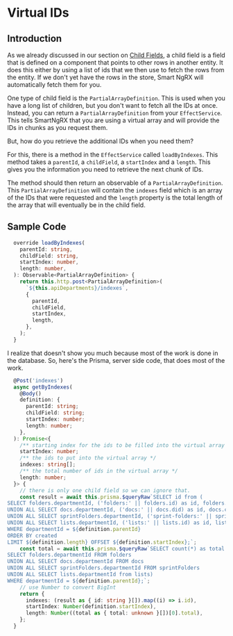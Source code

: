 # Virtual IDs

## Introduction

As we already discussed in our section on [Child Fields](using-smart-ng-rx/child-fields), a child field is a field that is defined on a component that points to other rows in another entity. It does this either by using a list of ids that we then use to fetch the rows from the entity. If we don't yet have the rows in the store, Smart NgRX will automatically fetch them for you.

One type of child field is the `PartialArrayDefinition`. This is used when you have a long list of children, but you don't want to fetch all the IDs at once. Instead, you can return a `PartialArrayDefinition` from your `EffectService`. This tells SmartNgRX that you are using a virtual array and will provide the IDs in chunks as you request them.

But, how do you retrieve the additional IDs when you need them?

For this, there is a method in the `EffectService` called `loadByIndexes`. This method takes a `parentId`, a `childField`, a `startIndex` and a `length`. This gives you the information you need to retrieve the next chunk of IDs.

The method should then return an observable of a `PartialArrayDefinition`. This `PartialArrayDefinition` will contain the `indexes` field which is an array of the IDs that were requested and the `length` property is the total length of the array that will eventually be in the child field.

## Sample Code

```typescript
  override loadByIndexes(
    parentId: string,
    childField: string,
    startIndex: number,
    length: number,
  ): Observable<PartialArrayDefinition> {
    return this.http.post<PartialArrayDefinition>(
      `${this.apiDepartments}/indexes`,
      {
        parentId,
        childField,
        startIndex,
        length,
      },
    );
  }
```

I realize that doesn't show you much because most of the work is done in the database. So, here's the Prisma, server side code, that does most of the work.

```typescript
  @Post('indexes')
  async getByIndexes(
    @Body()
    definition: {
      parentId: string;
      childField: string;
      startIndex: number;
      length: number;
    },
  ): Promise<{
    /** starting index for the ids to be filled into the virtual array */
    startIndex: number;
    /** the ids to put into the virtual array */
    indexes: string[];
    /** the total number of ids in the virtual array */
    length: number;
  }> {
    // there is only one child field so we can ignore that.
    const result = await this.prisma.$queryRaw`SELECT id from (
SELECT folders.departmentId, ('folders:' || folders.id) as id, folders.created FROM folders
UNION ALL SELECT docs.departmentId, ('docs:' || docs.did) as id, docs.created FROM docs
UNION ALL SELECT sprintFolders.departmentId, ('sprint-folders:' || sprintFolders.id) as id, sprintFolders.created FROM sprintFolders
UNION ALL SELECT lists.departmentId, ('lists:' || lists.id) as id, lists.created from lists)
WHERE departmentId = ${definition.parentId}
ORDER BY created
LIMIT ${definition.length} OFFSET ${definition.startIndex};`;
    const total = await this.prisma.$queryRaw`SELECT count(*) as total from (
SELECT folders.departmentId FROM folders
UNION ALL SELECT docs.departmentId FROM docs
UNION ALL SELECT sprintFolders.departmentId FROM sprintFolders
UNION ALL SELECT lists.departmentId from lists)
WHERE departmentId = ${definition.parentId};`;
    // use Number to convert BigInt
    return {
      indexes: (result as { id: string }[]).map((i) => i.id),
      startIndex: Number(definition.startIndex),
      length: Number((total as { total: unknown }[])[0].total),
    };
  }
```
